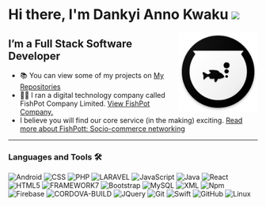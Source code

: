 # Hi there, I'm Dankyi Anno Kwaku <img width="30px" src="https://media.tenor.com/images/3b388fe03da271d2674faf85eb7c3fcd/tenor.gif" />

<img align="right" alt="GIF" height="160px" src="fishpott_icon_circle.png" />

## I’m a Full Stack Software Developer
- 📚 You can view some of my projects on <a href="https://github.com/kadankyi1?tab=repositories">My Repositories</a>
- 💪🏼 I ran a digital technology company called FishPot Company Limited. <a href="https://company.fishpott.com">View FishPot Company.</a>
- I believe you will find our core service (in the making) exciting.  <a href="https://github.com/kadankyi1/fishpott_android">Read more about FishPott: Socio-commerce networking</a>

---

### Languages and Tools 🛠 

![Android](https://img.shields.io/badge/Android-3DDC84?style=for-the-badge&logo=android&logoColor=white)
![CSS](https://img.shields.io/badge/-CSS-3776AB?style=flat-square&logo=python&logoColor=fffff)
![PHP](https://img.shields.io/badge/PHP-777BB4?style=for-the-badge&logo=php&logoColor=white)
![LARAVEL](https://img.shields.io/badge/PHP-777BB4?style=for-the-badge&logo=php&logoColor=white)
![JavaScript](https://img.shields.io/badge/-JavaScript-%23F7DF1C?style=flat-square&logo=javascript&logoColor=000000&labelColor=%23F7DF1C&color=%23FFCE5A)
![Java](http://img.shields.io/badge/-Java-5B4638?style=flat-square&logo=java&logoColor=ffffff)
![React](https://img.shields.io/badge/-React-61DAFB?style=flat-square&logo=react&logoColor=ffffff)
![HTML5](https://img.shields.io/badge/-HTML5-%23E44D27?style=flat-square&logo=html5&logoColor=ffffff)
![FRAMEWORK7](https://img.shields.io/badge/PHP-777BB4?style=for-the-badge&logo=php&logoColor=white)
![Bootstrap](https://img.shields.io/badge/-Bootstrap-563D7C?style=flat-square&logo=Bootstrap)
![MySQL](https://img.shields.io/badge/-Markdown-000000?style=flat-square&logo=markdown)
![XML](https://img.shields.io/badge/-Nodejs-339933?style=flat-square&logo=Node.js&logoColor=ffffff)
![Npm](https://img.shields.io/badge/-npm-CB3837?style=flat-square&logo=npm)
![Firebase](https://img.shields.io/badge/-Firebase-FFCA28?style=flat-square&logo=firebase&logoColor=ffffff)
![CORDOVA-BUILD](https://img.shields.io/badge/PHP-777BB4?style=for-the-badge&logo=php&logoColor=white)
![JQuery](https://img.shields.io/badge/-Sql%20Server-CC2927?style=flat-square&logo=microsoft-sql-server&logoColor=ffffff)
![Git](https://img.shields.io/badge/-Git-%23F05032?style=flat-square&logo=git&logoColor=%23ffffff)
![Swift](https://img.shields.io/badge/-GitLab-FCA121?style=flat-square&logo=gitlab)
![GitHub](https://img.shields.io/badge/-GitHub-181717?style=flat-square&logo=github)
![Linux](http://img.shields.io/badge/-VS%20Code-007ACC?style=flat-square&logo=visual-studio-code&logoColor=ffffff)

